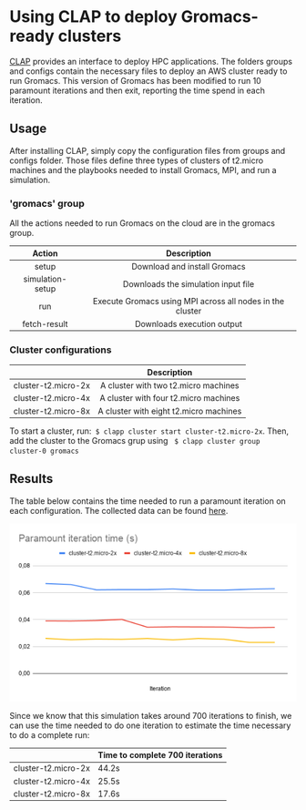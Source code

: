 # Using CLAP to deploy Gromacs-ready clusters

[CLAP](https://github.com/lmcad-unicamp/CLAP) provides an interface to deploy HPC applications. The folders groups and configs contain the necessary files to deploy an AWS cluster ready to run Gromacs. This version of Gromacs has been modified to run 10 paramount iterations and then exit, reporting the time spend in each iteration.

## Usage
After installing CLAP, simply copy the configuration files from groups and configs folder. Those files define three types of clusters of t2.micro machines and the playbooks needed to install Gromacs, MPI, and run a simulation.

### 'gromacs' group
All the actions needed to run Gromacs on the cloud are in the gromacs group. 

|      Action      |                        Description                        |
|:----------------:|:---------------------------------------------------------:|
|       setup      |                Download and install Gromacs               |
| simulation-setup |            Downloads the simulation input file            |
|        run       | Execute Gromacs using MPI across all nodes in the cluster |
|   fetch-result   |                 Downloads execution output                |



### Cluster configurations
|                     |               Description              |
|:-------------------:|:--------------------------------------:|
| cluster-t2.micro-2x |  A cluster with two t2.micro machines  |
| cluster-t2.micro-4x |  A cluster with four t2.micro machines |
| cluster-t2.micro-8x | A cluster with eight t2.micro machines |


To start a cluster, run:` $ clapp cluster start cluster-t2.micro-2x`.
Then, add the cluster to the Gromacs grup using ` $ clapp cluster group cluster-0 gromacs`

## Results
The table below contains the time needed to run a paramount iteration on each configuration. The collected data can be found [here](https://docs.google.com/spreadsheets/d/1nlMd-0aVXRfoBHESskhAPq6645uriQ0X9uXUaXU6Jio/edit?usp=sharing).

![Graph](par_time.png)

Since we know that this simulation takes around 700 iterations to finish,  we can use the time needed to do one iteration to estimate the time necessary to do a complete run:

|                     | Time to complete 700 iterations |
|---------------------|---------------------------------|
| cluster-t2.micro-2x | 44.2s                           |
| cluster-t2.micro-4x | 25.5s                           |
| cluster-t2.micro-8x | 17.6s                           |
